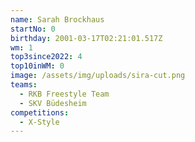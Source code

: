 ```yaml
---
name: Sarah Brockhaus
startNo: 0
birthday: 2001-03-17T02:21:01.517Z
wm: 1
top3since2022: 4
top10inWM: 0
image: /assets/img/uploads/sira-cut.png
teams:
  - RKB Freestyle Team
  - SKV Büdesheim
competitions:
  - X-Style
---
```

